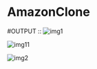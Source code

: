 # AmazonClone

#OUTPUT :: 
![img1](https://github.com/bosesupriyo/AmazonClone/assets/124809398/14e72d00-8947-410b-8162-75672bb58ef0)

![img11](https://github.com/bosesupriyo/AmazonClone/assets/124809398/687e9a04-e3d4-4630-aff3-4cb47c6bebcc)

![img2](https://github.com/bosesupriyo/AmazonClone/assets/124809398/7fcbdd4b-958c-4741-bead-01927183c76c)

